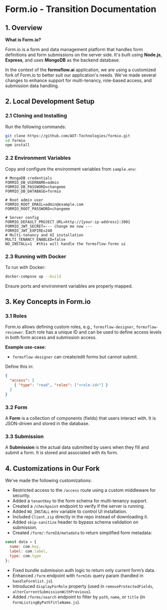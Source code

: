 # Form.io - Transition Documentation

## 1. Overview

**What is Form.io?**

Form.io is a form and data management platform that handles form definitions and form submissions on the server side. It's built using **Node.js**, **Express**, and uses **MongoDB** as the backend database.

In the context of the **formsflow.ai** application, we are using a customized fork of Form.io to better suit our application's needs. We've made several changes to enhance support for multi-tenancy, role-based access, and submission data handling.

## 2. Local Development Setup

### 2.1 Cloning and Installing

Run the following commands:

```bash
git clone https://github.com/AOT-Technologies/formio.git
cd formio
npm install
```

### 2.2 Environment Variables

Copy and configure the environment variables from `sample.env`:

```env
# MongoDB credentials
FORMIO_DB_USERNAME=admin
FORMIO_DB_PASSWORD=changeme
FORMIO_DB_DATABASE=formio

# Root admin user
FORMIO_ROOT_EMAIL=admin@example.com
FORMIO_ROOT_PASSWORD=changeme

# Server config
FORMIO_DEFAULT_PROJECT_URL=http://{your-ip-address}:3001
FORMIO_JWT_SECRET=--- change me now ---
FORMIO_JWT_EXPIRE=240
# Multi-tenancy and UI installation
MULTI_TENANCY_ENABLED=false
NO_INSTALL=1  #this will handle the formsflow-forms ui
```

### 2.3 Running with Docker

To run with Docker:

```bash
docker-compose up --build
```

Ensure ports and environment variables are properly mapped.

## 3. Key Concepts in Form.io

### 3.1 Roles

Form.io allows defining custom roles, e.g., `formsflow-designer`, `formsflow-reviewer`. Each role has a unique ID and can be used to define access levels in both form access and submission access.

**Example use-case:**
- `formsflow-designer` can create/edit forms but cannot submit.

Define this in:

```json
{
  "access": [
    { "type": "read", "roles": ["<role-id>"] }
  ]
}
```

### 3.2 Form

A **Form** is a collection of components (fields) that users interact with. It is JSON-driven and stored in the database.

### 3.3 Submission

A **Submission** is the actual data submitted by users when they fill and submit a form. It is stored and associated with its form.

## 4. Customizations in Our Fork

We’ve made the following customizations:

- Restricted access to the `/access` route using a custom middleware for security.
- Added a `tenantKey` to the form schema for multi-tenancy support.
- Created a `/checkpoint` endpoint to verify if the server is running.
- Added `NO_INSTALL` env variable to control UI installation.
- Included `Client.zip` directly in the repo instead of downloading it.
- Added `skip-sanitize` header to bypass schema validation on submission.
- Created `/form/:formId/metadata` to return simplified form metadata:
```js
const data = {
  name: com.key,
  label: com.label,
  type: com.type
};
```
- Fixed bundle submission auth logic to return only current form’s data.
- Enhanced `/form` endpoint with `formIds` query param (handled in `handleFormlist.js`).
- Introduced `displayForRole` property (used in `removeProtectedFields`, `alterCurrentSubmissionWithPrevious`).
- Added `/forms/search` endpoint to filter by `path`, `name`, or `title` (in `FormListingByPathTitleName.js`).

 
